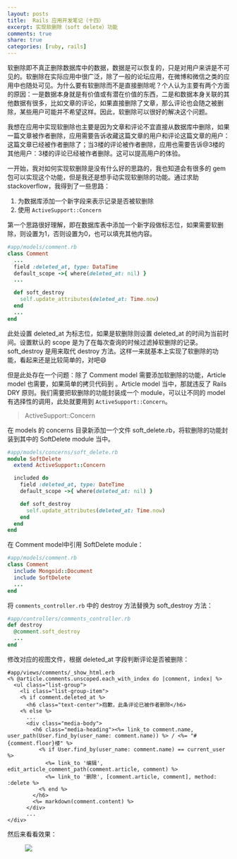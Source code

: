 ```yaml
---
layout: posts
title:  Rails 应用开发笔记（十四）
excerpt: 实现软删除（soft delete）功能
comments: true
share: true
categories: [ruby, rails]
---
```


软删除即不真正删除数据库中的数据，数据是可以恢复的，只是对用户来讲是不可见的。软删除在实际应用中很广泛，除了一般的论坛应用，在微博和微信之类的应用中也随处可见。为什么要有软删除而不是直接删除呢？个人认为主要有两个方面的原因：一是数据本身就是有价值或有潜在价值的东西，二是和数据本身关联的其他数据有很多，比如文章的评论，如果直接删除了文章，那么评论也会随之被删除，某些用户可能并不希望这样。因此，软删除可以很好的解决这个问题。

我想在应用中实现软删除也主要是因为文章和评论不宜直接从数据库中删除，如果一篇文章被作者删除，应用需要告诉收藏这篇文章的用户和评论这篇文章的用户：这篇文章已经被作者删除了；当3楼的评论被作者删除，应用也需要告诉@3楼的其他用户：3楼的评论已经被作者删除。这可以提高用户的体验。

一开始，我对如何实现软删除是没有什么好的思路的，我也知道会有很多的 gem 包可以实现这个功能，但是我还是想手动实现软删除的功能。通过求助 stackoverflow，我得到了一些思路：

1) 为数据库添加一个新字段来表示记录是否被软删除
2) 使用 `ActiveSupport::Concern`

第一个思路很好理解，即在数据库表中添加一个新字段做标志位，如果需要软删除，则设置为1，否则设置为0，也可以填充其他内容。

```ruby
#app/models/comment.rb
class Comment
  ...
  field :deleted_at, type: DataTime
  default_scope ->{ where(deleted_at: nil) }
  ...

  def soft_destroy
    self.update_attributes(deleted_at: Time.now)
  end
  ...
end
```

此处设置 deleted_at 为标志位，如果是软删除则设置 deleted_at 的时间为当前时间。设置默认的 scope 是为了在每次查询的时候过滤掉软删除的记录。soft_destroy 是用来取代 destroy 方法。这样一来就基本上实现了软删除的功能，看起来还是比较简单的，对吧😄

但是此处存在一个问题：除了 Comment model 需要添加软删除的功能，Article model 也需要，如果简单的拷贝代码到 。Article model 当中，那就违反了 Rails DRY 原则。我们需要把软删除的功能封装成一个 module，可以让不同的 model 有选择性的调用，此处就要用到 `ActiveSupport::Concern`。

> ActiveSupport::Concern

在 models 的 concerns 目录新添加一个文件 soft_delete.rb，将软删除的功能封装到其中的 SoftDelete module 当中。

```ruby
#app/models/concerns/soft_delete.rb
module SoftDelete
  extend ActiveSupport::Concern

  included do
    field :deleted_at, type: DateTime
    default_scope ->{ where(deleted_at: nil) }

    def soft_destroy
      self.update_attributes(deleted_at: Time.now)
    end
  end
end
```

在 Comment model中引用 SoftDelete module：

```ruby
#app/models/comment.rb
class Comment
  include Mongoid::Document
  include SoftDelete
  ...
end
```

将 `comments_controller.rb` 中的 destroy 方法替换为 soft_destroy 方法：

```ruby
#app/controllers/comments_controller.rb
def destroy
  @comment.soft_destroy
  ...
end
```

修改对应的视图文件，根据 deleted_at 字段判断评论是否被删除：

```erb
#app/views/comments/_show_html.erb
<% @article.comments.unscoped.each_with_index do |comment, index| %>
  <ul class="list-group">
    <li class="list-group-item">
    <% if comment.deleted_at %>
      <h6 class="text-center">抱歉，此条评论已被作者删除</h6>
    <% else %>
      ...
      <div class="media-body">
        <h6 class="media-heading"><%= link_to comment.name, user_path(User.find_by(user_name: comment.name)) %> / <%= "#{comment.floor}楼" %>
          <% if User.find_by(user_name: comment.name) == current_user %>
            <%= link_to '编辑', edit_article_comment_path(comment.article, comment) %>
            <%= link_to '删除', [comment.article, comment], method: :delete %>
          <% end %>
        </h6>
        <%= markdown(comment.content) %>
      </div>
      ...
</div>
```

然后来看看效果：

<figure>
  <img src="http://zippy.gfycat.com/HairyMatureAsianpiedstarling.gif">
</figure>
